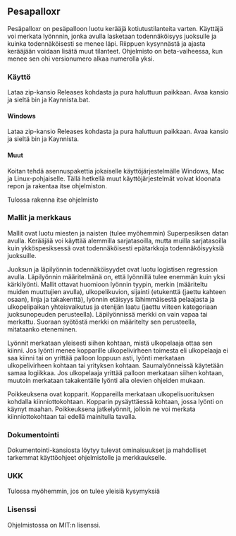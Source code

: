 ## Pesapalloxr

Pesäpalloxr on pesäpalloon luotu kerääjä kotiutustilanteita varten. Käyttäjä voi merkata lyönnnin, jonka avulla
lasketaan todennäköisyys juoksulle ja kuinka todennäköisesti se menee läpi. Riippuen kysynnästä ja ajasta kerääjään
voidaan lisätä muut tilanteet. Ohjelmisto on beta-vaiheessa, kun menee sen ohi versionumero alkaa numerolla yksi.

### Käyttö

Lataa zip-kansio Releases kohdasta ja pura haluttuun paikkaan. Avaa kansio ja sieltä bin ja Kaynnista.bat.

#### Windows

Lataa zip-kansio Releases kohdasta ja pura haluttuun paikkaan. Avaa kansio ja sieltä bin ja Kaynnista.

#### Muut

Koitan tehdä asennuspakettia jokaiselle käyttöjärjestelmälle Windows, Mac ja Linux-pohjaiselle. Tällä hetkellä muut
käyttöjärjestelmät voivat kloonata repon ja rakentaa itse ohjelmiston.

Tulossa rakenna itse ohjelmisto

### Mallit ja merkkaus

Mallit ovat luotu miesten ja naisten (tulee myöhemmin) Superpesiksen datan avulla. Kerääjää voi käyttää alemmilla
sarjatasoilla, mutta muilla sarjatasoilla kuin ykköspesiksessä ovat todennäköisesti epätarkkoja todennäköisyyksiä
juoksuille.

Juoksun ja läpilyönnin todennäköisyydet ovat luotu logistisen regression avulla. Läpilyönnin määritelmänä on, että
lyönnillä tulee enemmän kuin yksi kärkilyönti. Mallit ottavat huomioon lyönnin tyypin, merkin (määriteltu muiden
muuttujien avulla), ulkopelikuvion, sijainti (etukenttä (jaettu kahteen osaan), linja ja takakenttä), lyönnin etäisyys
lähimmäisestä pelaajasta ja ulkopelipaikan yhteisvaikutus ja etenijän laatu (jaettu viiteen kategoriaan juoksunopeuden
perusteella). Läpilyönnissä merkki on vain vapaa tai merkattu. Suoraan syötöstä merkki on määritelty sen perusteella,
mitataanko eteneminen.

Lyönnit merkataan yleisesti siihen kohtaan, mistä ulkopelaaja ottaa sen kiinni. Jos lyönti menee kopparille
ulkopelivirheen toimesta eli ulkopelaaja ei saa kiinni tai on yrittää palloon loppuun asti, lyönti merkataan
ulkopelivirheen kohtaan tai yrityksen kohtaan. Saumalyönneissä
käytetään samaa logiikkaa. Jos ulkopelaaja yrittää palloon merkataan siihen kohtaan, muutoin merkataan takakentälle
lyönti alla olevien ohjeiden mukaan.

Poikkeuksena ovat kopparit. Koppareilla merkataan ulkopelisuorituksen kohdalla kiinniottokohtaan. Kopparin pysäyttäessä
kohtaan, jossa lyönti on käynyt maahan. Poikkeuksena jatkelyönnit, jolloin ne voi merkata kiinniottokohtaan tai edellä
mainitulla tavalla.

### Dokumentointi

Dokumentointi-kansiosta löytyy tulevat ominaisuukset ja mahdolliset tarkemmat käyttöohjeet ohjelmistolle ja
merkkaukselle.

### UKK

Tulossa myöhemmin, jos on tulee yleisiä kysymyksiä

### Lisenssi

Ohjelmistossa on MIT:n lisenssi.